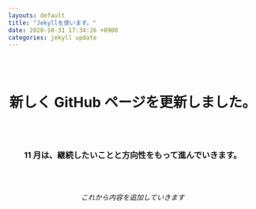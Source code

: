 ```yaml
---
layouts: default
title: "Jekyllを使います。"
date: 2020-10-31 17:34:26 +0900
categories: jekyll update
---
```


<br />
<br />
<div style="text-align: center;">
<h1>新しく GitHub ページを更新しました。</h1>
<br />
<br />
<h3> 11 月は、継続したいことと方向性をもって進んでいきます。</h3>
<br />
<br />
<p><i>これから内容を追加していきます</i></p>
<br />
</div>

[jekyll-docs]: https://jekyllrb.com/docs/home
[jekyll-gh]: https://github.com/jekyll/jekyll
[jekyll-talk]: https://talk.jekyllrb.com/
[問い合わせ]: https://takkii.github.io/page3.html
